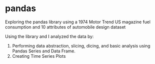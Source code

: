 # pandas
Exploring the pandas library using a 1974 Motor Trend US magazine fuel consumption and 10 attributes of automobile design dataset

Using the library and I analyzed the data by:
1. Performing data abstraction, slicing, dicing, and basic analysis using Pandas Series and Data Frame. 
2. Creating Time Series Plots 
